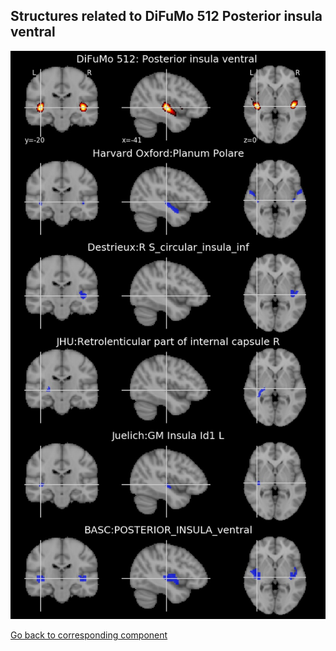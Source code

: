 


## Structures related to DiFuMo 512 Posterior insula ventral 

![390](390.jpg "Structures related to DiFuMo 512 Posterior insula ventral ")

[Go back to corresponding component](https://parietal-inria.github.io/DiFuMo/512/html/390.html)